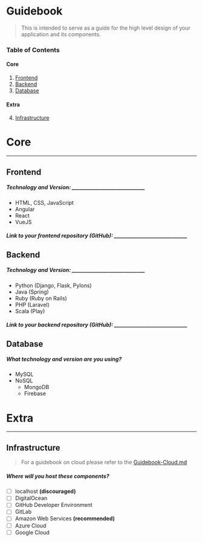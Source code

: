 # Guidebook

> This is intended to serve as a guide for the high level design of your application and its components.

### Table of Contents  

#### Core
1. [Frontend](#frontend)
2. [Backend](#backend)
3. [Database](#database)  

#### Extra
4. [Infrastructure](#infrastructure)

# Core

---  

## Frontend

##### Technology and Version: _____________________________
- HTML, CSS, JavaScript
- Angular
- React
- VueJS

##### Link to your frontend repository (GitHub): _____________________________

## Backend

##### Technology and Version: _____________________________
- Python (Django, Flask, Pylons)
- Java (Spring)
- Ruby (Ruby on Rails)
- PHP (Laravel)
- Scala (Play)

##### Link to your backend repository (GitHub): _____________________________

## Database

##### What technology and version are you using?
- MySQL
- NoSQL
    - MongoDB
    - Firebase
    
# Extra

---  

## Infrastructure

> For a guidebook on cloud please refer to the [Guidebook-Cloud.md](Guidebook-Cloud.md)

##### Where will you host these components?
- [ ] localhost **(discouraged)**
- [ ] DigitalOcean
- [ ] GitHub Developer Environment
- [ ] GitLab
- [ ] Amazon Web Services **(recommended)**
- [ ] Azure Cloud
- [ ] Google Cloud
